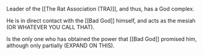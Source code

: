 Leader of the [[The Rat Association (TRA)]], and thus, has a God complex.

He is in direct contact with the [[Bad God]] himself, and acts as the mesiah (OR WHATEVER YOU CALL THAT).

Is the only one who has obtained the power that [[Bad God]] promised him, although only partially (EXPAND ON THIS).